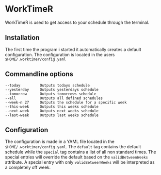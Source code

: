 # WorkTimeR #
WorkTimeR is used to get access to your schedule through the terminal.

## Installation ##
The first time the program i started it automatically creates a default configuration.
The configuration is located in the users `$HOME/.worktimer/config.yaml`

## Commandline options ##
    --today         Outputs todays schedule 
    --yesterday     Outputs yesterdays schedule
    --tomorrow      Outputs tomorrows schedule
    --all           Outputs all defined schedules
    --week-n 27     Outputs the schedule for a specific week
    --this-week     Outputs this weeks schedule
    --next-week     Outputs next weeks schedule
    --last-week     Outputs last weeks schedule

## Configuration ##
The configuration is made in a YAML file located in the `$HOME/.worktimer/config.yaml`.
The `default` tag contains the default schedule while the `special` tag contains a list of all non standard times. 
The special entries will override the default based on the `validBetweenWeeks` attribute. 
A special entry with only `validBetweenWeeks` will be interpreted as a completely off week.
